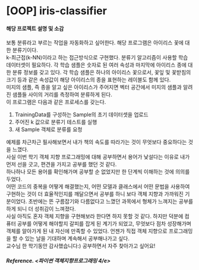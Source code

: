 # [OOP] iris-classifier
#### 해당 프로젝트 설명 및 소감  
보통 분류라고 부르는 작업을 자동화하고 싶어한다. 해당 프로그램은 아이리스 꽃에 대한 분류기이다.  
k-최근접(k-NN)이라고 하는 접근방식으로 구현했다. 분류기 알고리즘이 사용할 학습 데이터셋이 필요하다. 각 학습 샘플은 숫자로 된 여러 속성과 마지막에 아이리스 종에 대한 분류 정보를 갖고 있다. 각 학습 샘플은 하나의 아이리스 꽃으로서, 꽃잎 및 꽃받침의 크기 등과 같은 속성값이 해당 아이리스의 종을 표현하는 레이블도 함께 있다.  
미지의 샘플, 즉 종을 알고 싶은 아이리스가 주어지면 벡터 공간에서 미지의 샘플과 알려진 샘플들 사이의 거리를 측정하여 분류하게 된다.  
이 프로그램은 다음과 같은 프로세스를 갖는다.  
1. TrainingData를 구성하는 Sample의 초기 데이터셋을 업로드  
2. 주어진 k 값으로 분류기 테스트를 실행
3. 새 Sample 객체로 분류를 요청

 예제를 차근차근 필사해보면서 내가 책의 속도를 따라가는 것이 무엇보다 중요하다는 것을 느꼈다.  
 사실 이번 학기 객체 지향 프로그래밍에 대해 공부하면서 용어가 낯설다는 이유로 내가 먼저 선을 긋고, 편견을 가지고 공부를 했던 것 같다.  
 하나하나 모든 용어를 확인해가며 공부할 순 없었지만 한 단계씩 이해하는 것에 의의를 두었다.  
 어떤 코드의 중복을 어떻게 해결했는지, 어떤 모델과 클래스에서 어떤 문법을 사용하여 구현하는 것이 더 효율적인지를 깨달으면서 공부를 하니 보다 객체 지향과 가까워진 기분이었다. 초반에는 뜬 구름잡기와 다름없다고 느꼈던 과목에서 형체가 느껴지는 공부를 하게 되니 더 성취감이 느껴졌다.   
 사실 아직도 혼자 객체 지향을 구현해보라 한다면 하지 못할 것 같다. 하지만 덕분에 컴퓨터 공부를 어떻게 해야할지 갈피를 잡게 된 계기가 되었고, 무엇보다 점차 성장해가며 객체를 알아가게 된 내 자신에 만족할 수 있었다. 언젠가 직접 객체 지향으로 프로그래밍을 할 수 있는 날을 기대하며 계속해서 공부해나가고 싶다.   
 교수님 한 학기동안 감사했습니다:) 공부하면서 자주 찾아가고 싶어요!
 
 ##### Reference. <파이썬 객체지향프로그래밍 4/e>